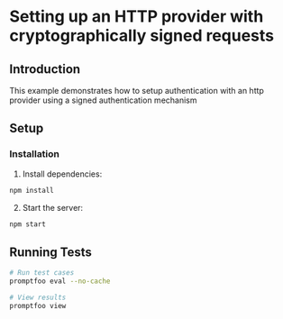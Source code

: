 # Setting up an HTTP provider with cryptographically signed requests

## Introduction

This example demonstrates how to setup authentication with an http provider using a signed authentication mechanism

## Setup

### Installation

1. Install dependencies:

```bash
npm install
```

2. Start the server:

```bash
npm start
```

## Running Tests

```bash
# Run test cases
promptfoo eval --no-cache

# View results
promptfoo view
```
